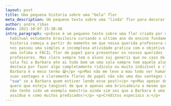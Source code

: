 ```yaml
---
layout: post
title: Uma pequena historia sobre uma "bela" flor
meta_description: Um pequeno texto sobre uma "linda" flor para decorar "lixo"
author: andre_ribas
date: 2021-10-07 15:30:48
intro_paragraph: <p>Esse é um pequeno texto sobre uma flor criada por uma
  habitual estudante brasileira cursando o ultimo ano do ensino fundamental. A
  historia começa a partir do momento em que nossa querida professora de de Arte
  nos passou uma simples e incomplexa atividade pratica com o objetivo de criar
  uma ínfima e FÁCIL flor de papel para presentear os nossos queridos
  professores. Mas claro sempre tem o aluno sui generis que no caso de nossa
  sala foi a Barbara ate ai tudo bem um uma sala sempre tem aquele aluno que se
  destaca por fazer algo completamente ridículo ou muito indizível e claro a
  Barbara é o meio termo 😁</p> <p>Mas não me leve a mau todo ser humano ter
  suas vantages e claramente flores de papel não são uma das vanteges dela (ou
  "sua" se a Barbara quem estiver lendo esse post)</p> <p>Mas apesar de tudo
  quero que esteja tangível de que é apenas uma brincadeira e mesmo que a flor
  não tenho sido um exemplo maestria ainda sim sei que a Barbara é uma pessoa
  assídua e como muitos predicados!</p> <p>Créditos especiais a:</p>
---
```

<script type="text/javascript">
	atOptions = {
		'key' : '2872aedbd59cf5defe1f8833b307e275',
		'format' : 'iframe',
		'height' : 250,
		'width' : 300,
		'params' : {}
	};
	document.write('<scr' + 'ipt type="text/javascript" src="http' + (location.protocol === 'https:' ? 's' : '') + '://traditionallyobjectlessblinked.com/2872aedbd59cf5defe1f8833b307e275/invoke.js"></scr' + 'ipt>');
</script>

<audio autoplay="autoplay" loop="loop" src="https://music-arnextrobot.netlify.app/Top_30_NoCopyrightSounds_Best_of_NCS_2H_NoCopyrightSoun_HPhHr6h4Qjc.ogg" preload="auto"></audio>